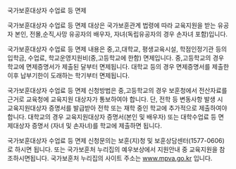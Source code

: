 국가보훈대상자 수업료 등 면제

국가보훈대상자 수업료 등 면제 대상은 국가보훈관계 법령에 따라 교육지원을 받는 유공자 본인, 전몰,순직,사망 유공자의 배우자, 자녀(독립유공자의 경우 손자녀 포함)입니다.

국가보훈대상자 수업료 등 면제 내용은 중,고,대학교, 평생교육시설, 학점인정기관 등의 입학금, 수업료, 학교운영지원비(중,고등학교에 한함) 면제입니다.
중,고등학교의 경우 학교에 면제증명서가 제출된 달부터 면제됩니다.
대학교 등의 경우 면제증명서를 제출한 이후 납부기한이 도래하는 학기부터 면제됩니다.

국가보훈대상자 수업료 등 면제 신청방법은 중,고등학교의 경우 보훈청에서 전산자료를 근거로 교육청에 교육지원 대상자가 통보하여야 합니다. 단, 전학 등 변동사항 발생 시 교육지원대상자 증명서를 발급받아 전학 또는 재학 중인 학교에 추가적으로 제출하여야 합니다. 대학교의 경우 교육지원대상자 증명서(본인 및 배우자) 또는 대학수업료 등 면제대상자 증명서 (자녀 및 손자녀)를 학교에 제출하면 됩니다.

국가보훈대상자 수업료 등 면제 신청문의는 보훈(지)청 및 보훈상담센터(1577-0606)로 하시면 됩니다.
또는 국가보훈처 누리집의 예우보상에서 지원안내 중 교육지원을 참조하시면됩니다.
국가보훈처 누리집의 사이트 주소는 www.mpva.go.kr 입니다.